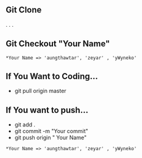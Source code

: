 ## Git Clone
.
.
.

## Git Checkout "Your Name"
```
*Your Name => 'aungthawtar', 'zeyar' , 'yWyneko'
```
## If You Want to Coding...

- git pull origin master

## If You want to push...

- git add .
- git commit -m "Your commit"
- git push origin " Your Name"

```
*Your Name => 'aungthawtar', 'zeyar' , 'yWyneko'
```


